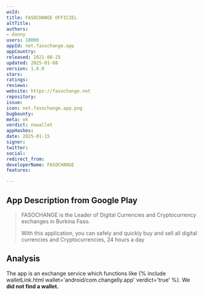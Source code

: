 ```yaml
---
wsId: 
title: FASOCHANGE OFFICIEL
altTitle: 
authors:
- danny
users: 10000
appId: net.fasochange.app
appCountry: 
released: 2021-08-25
updated: 2025-01-08
version: 1.6.0
stars: 
ratings: 
reviews: 
website: https://fasochange.net
repository: 
issue: 
icon: net.fasochange.app.png
bugbounty: 
meta: ok
verdict: nowallet
appHashes: 
date: 2025-01-15
signer: 
twitter: 
social: 
redirect_from: 
developerName: FASOCHANGE
features: 

---
```


## App Description from Google Play 

> FASOCHANGE is the Leader of Digital Currencies and Cryptocurrency exchanges in Burkina Faso.
>
> With this application, you can safely and quickly buy and sell all digital currencies and Cryptocurrencies, 24 hours a day

## Analysis 

The app is an exchange service which functions like {% include walletLink.html wallet='android/com.changelly.app' verdict='true' %}. We **did not find a wallet.**

